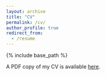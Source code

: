 ```yaml
---
layout: archive
title: "CV"
permalink: /cv/
author_profile: true
redirect_from:
  - /resume
---
```


{% include base_path %}


A PDF copy of my CV is available [here](.\files\Keyan_CV.pdf).
